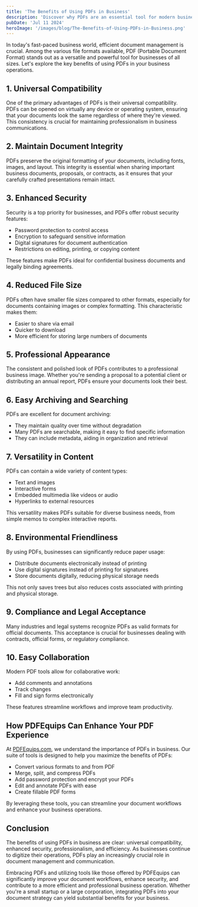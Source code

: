 ```yaml
---
title: 'The Benefits of Using PDFs in Business'
description: 'Discover why PDFs are an essential tool for modern businesses and how they can streamline your document workflows'
pubDate: 'Jul 11 2024'
heroImage: '/images/blog/The-Benefits-of-Using-PDFs-in-Business.png'
---
```


In today's fast-paced business world, efficient document management is crucial. Among the various file formats available, PDF (Portable Document Format) stands out as a versatile and powerful tool for businesses of all sizes. Let's explore the key benefits of using PDFs in your business operations.

## 1. Universal Compatibility

One of the primary advantages of PDFs is their universal compatibility. PDFs can be opened on virtually any device or operating system, ensuring that your documents look the same regardless of where they're viewed. This consistency is crucial for maintaining professionalism in business communications.

## 2. Maintain Document Integrity

PDFs preserve the original formatting of your documents, including fonts, images, and layout. This integrity is essential when sharing important business documents, proposals, or contracts, as it ensures that your carefully crafted presentations remain intact.

## 3. Enhanced Security

Security is a top priority for businesses, and PDFs offer robust security features:

- Password protection to control access
- Encryption to safeguard sensitive information
- Digital signatures for document authentication
- Restrictions on editing, printing, or copying content

These features make PDFs ideal for confidential business documents and legally binding agreements.

## 4. Reduced File Size

PDFs often have smaller file sizes compared to other formats, especially for documents containing images or complex formatting. This characteristic makes them:

- Easier to share via email
- Quicker to download
- More efficient for storing large numbers of documents

## 5. Professional Appearance

The consistent and polished look of PDFs contributes to a professional business image. Whether you're sending a proposal to a potential client or distributing an annual report, PDFs ensure your documents look their best.

## 6. Easy Archiving and Searching

PDFs are excellent for document archiving:

- They maintain quality over time without degradation
- Many PDFs are searchable, making it easy to find specific information
- They can include metadata, aiding in organization and retrieval

## 7. Versatility in Content

PDFs can contain a wide variety of content types:

- Text and images
- Interactive forms
- Embedded multimedia like videos or audio
- Hyperlinks to external resources

This versatility makes PDFs suitable for diverse business needs, from simple memos to complex interactive reports.

## 8. Environmental Friendliness

By using PDFs, businesses can significantly reduce paper usage:

- Distribute documents electronically instead of printing
- Use digital signatures instead of printing for signatures
- Store documents digitally, reducing physical storage needs

This not only saves trees but also reduces costs associated with printing and physical storage.

## 9. Compliance and Legal Acceptance

Many industries and legal systems recognize PDFs as valid formats for official documents. This acceptance is crucial for businesses dealing with contracts, official forms, or regulatory compliance.

## 10. Easy Collaboration

Modern PDF tools allow for collaborative work:

- Add comments and annotations
- Track changes
- Fill and sign forms electronically

These features streamline workflows and improve team productivity.

## How PDFEquips Can Enhance Your PDF Experience

At [PDFEquips.com](https://www.pdfequips.com), we understand the importance of PDFs in business. Our suite of tools is designed to help you maximize the benefits of PDFs:

- Convert various formats to and from PDF
- Merge, split, and compress PDFs
- Add password protection and encrypt your PDFs
- Edit and annotate PDFs with ease
- Create fillable PDF forms

By leveraging these tools, you can streamline your document workflows and enhance your business operations.

## Conclusion

The benefits of using PDFs in business are clear: universal compatibility, enhanced security, professionalism, and efficiency. As businesses continue to digitize their operations, PDFs play an increasingly crucial role in document management and communication.

Embracing PDFs and utilizing tools like those offered by PDFEquips can significantly improve your document workflows, enhance security, and contribute to a more efficient and professional business operation. Whether you're a small startup or a large corporation, integrating PDFs into your document strategy can yield substantial benefits for your business.